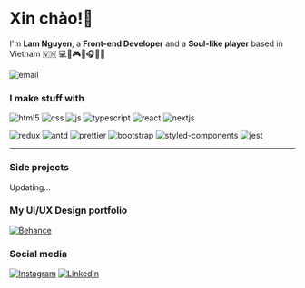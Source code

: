 <h1>Xin chào!👋</h1>
<!--    Colors palette here -->
<!--    https://maketintsandshades.com/#0078D7 -->
<p>I'm <strong>Lam Nguyen</strong>, a <strong>Front-end Developer</strong> and a <strong>Soul-like player</strong> based in Vietnam 🇻🇳 💻📸🎮📖🎧😹🌱</p>
<p>
   <img alt="email" src="https://img.shields.io/badge/-lamtrn98@gmail.com-003c6c?style=flat-square&logo=gmail&logoColor=white" />
</p>

<h3>I make stuff with</h3>
<p>
   <img alt="html5" src="https://img.shields.io/badge/-HTML5-003c6c?style=flat-square&logo=html5&logoColor=white" />
   <img alt="css" src="https://img.shields.io/badge/-CSS-004881?style=flat-square&logo=css3&logoColor=white" />
   <img alt="js" src="https://img.shields.io/badge/-JavaScript-005497?style=flat-square&logo=javascript&logoColor=white" />
   <img alt="typescript" src="https://img.shields.io/badge/-TypeScript-0060ac?style=flat-square&logo=typescript&logoColor=white" />
   <img alt="react" src="https://img.shields.io/badge/-React-0060ac?style=flat-square&logo=react&logoColor=white" />
   <img alt="nextjs" src="https://img.shields.io/badge/-NextJS-006cc2?style=flat-square&logo=nextdotjs&logoColor=white" />
   
</p>
<p>
   <img alt="redux" src="https://img.shields.io/badge/-Redux-003c6c?style=flat-square&logo=redux&logoColor=white" />    
   <img alt="antd" src="https://img.shields.io/badge/-Antd-004881?style=flat-square&logo=antdesign&logoColor=white" />
   <img alt="prettier" src="https://img.shields.io/badge/-Prettier-005497?style=flat-square&logo=prettier&logoColor=white" />
   <img alt="bootstrap" src="https://img.shields.io/badge/-Bootstrap-0060ac?style=flat-square&logo=react&logoColor=white" />
   <img alt="styled-components" src="https://img.shields.io/badge/-Styled Components-0060ac?style=flat-square&logo=styledcomponents&logoColor=white" />
   <img alt="jest" src="https://img.shields.io/badge/-Jest-006cc2?style=flat-square&logo=jest&logoColor=white" />
</p>
<hr />

<h3>Side projects</h3>
<p>Updating...</p>

<h3>My UI/UX Design portfolio</h3>
<a href="https://www.behance.net/lamtronn" target="_blank"><img alt="Behance" src="https://img.shields.io/badge/behance-003c6c.svg?&style=for-the-badge&logo=behance&logoColor=white" /></a>

<h3>Social media</h3>
<a href="https://www.instagram.com/lamtronn" target="_blank"><img alt="Instagram" src="https://img.shields.io/badge/instagram-003c6c.svg?&style=for-the-badge&logo=instagram&logoColor=white" /></a>
<a href="https://www.linkedin.com/in/lam-nguyen-637829142" target="_blank"><img alt="LinkedIn" src="https://img.shields.io/badge/linkedin-%230077B5.svg?&style=for-the-badge&logo=linkedin&logoColor=white" /></a> 
